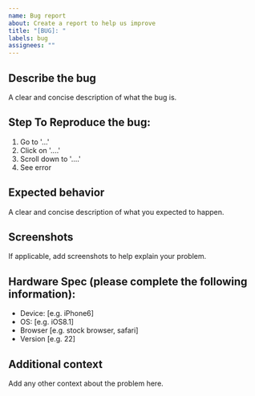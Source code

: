 ```yaml
---
name: Bug report
about: Create a report to help us improve
title: "[BUG]: "
labels: bug
assignees: ""
---
```


## Describe the bug

A clear and concise description of what the bug is.

## Step To Reproduce the bug:

1. Go to '...'
2. Click on '....'
3. Scroll down to '....'
4. See error

## Expected behavior

A clear and concise description of what you expected to happen.

## Screenshots

If applicable, add screenshots to help explain your problem.

## Hardware Spec (please complete the following information):

- Device: [e.g. iPhone6]
- OS: [e.g. iOS8.1]
- Browser [e.g. stock browser, safari]
- Version [e.g. 22]

## Additional context

Add any other context about the problem here.
